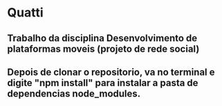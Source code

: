# Quatti
## Trabalho da disciplina Desenvolvimento de plataformas moveis (projeto de rede social)
## Depois de clonar o repositorio, va no terminal e digite "npm install" para instalar a pasta de dependencias node_modules.
